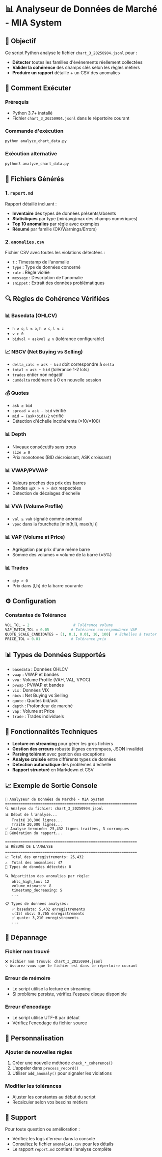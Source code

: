 # 📊 Analyseur de Données de Marché - MIA System

## 🎯 Objectif

Ce script Python analyse le fichier `chart_3_20250904.jsonl` pour :
- **Détecter** toutes les familles d'événements réellement collectées
- **Valider la cohérence** des champs clés selon les règles métiers
- **Produire un rapport** détaillé + un CSV des anomalies

## 🚀 Comment Exécuter

### Prérequis
- Python 3.7+ installé
- Fichier `chart_3_20250904.jsonl` dans le répertoire courant

### Commande d'exécution
```bash
python analyze_chart_data.py
```

### Exécution alternative
```bash
python3 analyze_chart_data.py
```

## 📁 Fichiers Générés

### 1. `report.md`
Rapport détaillé incluant :
- **Inventaire** des types de données présents/absents
- **Statistiques** par type (min/avg/max des champs numériques)
- **Top 10 anomalies** par règle avec exemples
- **Résumé** par famille (OK/Warnings/Errors)

### 2. `anomalies.csv`
Fichier CSV avec toutes les violations détectées :
- `t` : Timestamp de l'anomalie
- `type` : Type de données concerné
- `rule` : Règle violée
- `message` : Description de l'anomalie
- `snippet` : Extrait des données problématiques

## 🔍 Règles de Cohérence Vérifiées

### 📊 Basedata (OHLCV)
- `h ≥ o`, `l ≤ o`, `h ≥ c`, `l ≤ c`
- `v ≥ 0`
- `bidvol + askvol ≤ v` (tolérance configurable)

### 📈 NBCV (Net Buying vs Selling)
- `delta_calc = ask - bid` doit correspondre à `delta`
- `total ≈ ask + bid` (tolérance 1-2 lots)
- `trades` entier non négatif
- `cumdelta` redémarre à 0 en nouvelle session

### 💰 Quotes
- `ask ≥ bid`
- `spread = ask - bid` vérifié
- `mid = (ask+bid)/2` vérifié
- Détection d'échelle incohérente (×10/×100)

### 📊 Depth
- Niveaux consécutifs sans trous
- `size ≥ 0`
- Prix monotones (BID décroissant, ASK croissant)

### 📊 VWAP/PVWAP
- Valeurs proches des prix des barres
- Bandes `upX > v > dnX` respectées
- Détection de décalages d'échelle

### 📊 VVA (Volume Profile)
- `val ≥ vah` signalé comme anormal
- `vpoc` dans la fourchette [min(h,l), max(h,l)]

### 📊 VAP (Volume at Price)
- Agrégation par prix d'une même barre
- Somme des volumes ≈ volume de la barre (±5%)

### 📊 Trades
- `qty > 0`
- Prix dans [l,h] de la barre courante

## ⚙️ Configuration

### Constantes de Tolérance
```python
VOL_TOL = 2                    # Tolérance volume
VAP_MATCH_TOL = 0.05          # Tolérance correspondance VAP
QUOTE_SCALE_CANDIDATES = [1, 0.1, 0.01, 10, 100]  # Échelles à tester
PRICE_TOL = 0.01              # Tolérance prix
```

## 📊 Types de Données Supportés

- `basedata` : Données OHLCV
- `vwap` : VWAP et bandes
- `vva` : Volume Profile (VAH, VAL, VPOC)
- `pvwap` : PVWAP et bandes
- `vix` : Données VIX
- `nbcv` : Net Buying vs Selling
- `quote` : Quotes bid/ask
- `depth` : Profondeur de marché
- `vap` : Volume at Price
- `trade` : Trades individuels

## 🔧 Fonctionnalités Techniques

- **Lecture en streaming** pour gérer les gros fichiers
- **Gestion des erreurs** robuste (lignes corrompues, JSON invalide)
- **Parsing tolérant** avec gestion des exceptions
- **Analyse croisée** entre différents types de données
- **Détection automatique** des problèmes d'échelle
- **Rapport structuré** en Markdown et CSV

## 📈 Exemple de Sortie Console

```
🚀 Analyseur de Données de Marché - MIA System
============================================================
🔍 Analyse du fichier: chart_3_20250904.jsonl
📊 Début de l'analyse...
   Traité 10,000 lignes...
   Traité 20,000 lignes...
✅ Analyse terminée: 25,432 lignes traitées, 3 corrompues
📝 Génération du rapport...

============================================================
📊 RÉSUMÉ DE L'ANALYSE
============================================================
📈 Total des enregistrements: 25,432
⚠️  Total des anomalies: 47
📁 Types de données détectés: 8

🔍 Répartition des anomalies par règle:
   ohlc_high_low: 12
   volume_mismatch: 8
   timestamp_decreasing: 5
   ...

📋 Types de données analysés:
   ✅ basedata: 5,432 enregistrements
   ⚠️(15) nbcv: 8,765 enregistrements
   ✅ quote: 3,210 enregistrements
   ...
```

## 🚨 Dépannage

### Fichier non trouvé
```
❌ Fichier non trouvé: chart_3_20250904.jsonl
💡 Assurez-vous que le fichier est dans le répertoire courant
```

### Erreur de mémoire
- Le script utilise la lecture en streaming
- Si problème persiste, vérifiez l'espace disque disponible

### Erreur d'encodage
- Le script utilise UTF-8 par défaut
- Vérifiez l'encodage du fichier source

## 📝 Personnalisation

### Ajouter de nouvelles règles
1. Créer une nouvelle méthode `check_*_coherence()`
2. L'appeler dans `process_record()`
3. Utiliser `add_anomaly()` pour signaler les violations

### Modifier les tolérances
- Ajuster les constantes au début du script
- Recalculer selon vos besoins métiers

## 🤝 Support

Pour toute question ou amélioration :
- Vérifiez les logs d'erreur dans la console
- Consultez le fichier `anomalies.csv` pour les détails
- Le rapport `report.md` contient l'analyse complète







